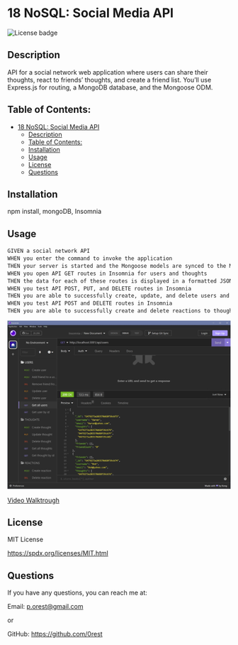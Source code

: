 # 18 NoSQL: Social Media API
  ![License badge](https://img.shields.io/badge/License-MIT_License-blue.svg)

## Description
API for a social network web application where users can share their thoughts, react to friends’ thoughts, and create a friend list. You’ll use Express.js for routing, a MongoDB database, and the Mongoose ODM.

## Table of Contents:
- [18 NoSQL: Social Media API](#18-nosql-social-media-api)
  - [Description](#description)
  - [Table of Contents:](#table-of-contents)
  - [Installation](#installation)
  - [Usage](#usage)
  - [License](#license)
  - [Questions](#questions)

## Installation
npm install, mongoDB, Insomnia

## Usage
```md
GIVEN a social network API
WHEN you enter the command to invoke the application
THEN your server is started and the Mongoose models are synced to the MongoDB database
WHEN you open API GET routes in Insomnia for users and thoughts
THEN the data for each of these routes is displayed in a formatted JSON
WHEN you test API POST, PUT, and DELETE routes in Insomnia
THEN you are able to successfully create, update, and delete users and thoughts in your database
WHEN you test API POST and DELETE routes in Insomnia
THEN you are able to successfully create and delete reactions to thoughts and add and remove friends to a user’s friend list
```

![screenshot](./assets/screenshot.jpg)

[Video Walktrough](https://drive.google.com/file/d/1O2hUvTtuo-W03vyj3u4aYTLqul_g9NO3/view)

## License
MIT License

https://spdx.org/licenses/MIT.html

## Questions
If you have any questions, you can reach me at:

Email: p.orest@gmail.com

or

GitHub: https://github.com/0rest


